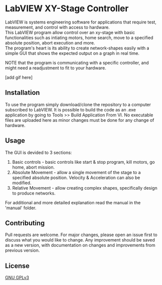 # LabVIEW XY-Stage Controller
LabVIEW is systems engineering software for applications that require test, measurement, and control with access to hardware.<br>
This LabVIEW program allow control over an xy-stage with basic functionalities such as intiating motors, home search, move to a specified absolute position, abort execution and more.<br>
The program's heart is its ability to create network-shapes easily with a simple GUI that shows the expected output on a graph in real time.

NOTE that the program is communicating with a specific controller, and might need a readjustment to fit to your hardware.

[add gif here]

## Installation

To use the program simply download/clone the repository to a computer subscribed to LabVIEW.
It is possible to build the code as an .exe application by going to Tools >> Build Application From VI.
No executable files are uploaded here as minor changes must be done for any change of hardware.

## Usage

The GUI is devided to 3 sections:
1. Basic controls - basic controls like start & stop program, kill motors, go home, abort mission.
2. Absolute Movement - allow a single movement of the stage to a specified absolute position. Velocity & Acceleration can also be modified.
3. Relative Movement - allow creating complex shapes, specifically design to produce networks.

For additional and more detailed explanation read the manual in the 'manual' folder. 

## Contributing
Pull requests are welcome. For major changes, please open an issue first to discuss what you would like to change.
Any improvement should be saved as a new version, with documentation on changes and improvements from previous version.

## License
[GNU GPLv3](https://choosealicense.com/licenses/gpl-3.0/)
